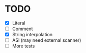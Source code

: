 # TODO

- [x] Literal
- [ ] Comment
- [x] String interpolation
- [ ] ASI (may need external scanner)
- [ ] More tests